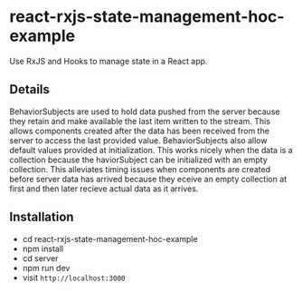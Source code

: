# react-rxjs-state-management-hoc-example

Use RxJS and Hooks to manage state in a React app.


## Details

BehaviorSubjects are used to hold data pushed from the server because they retain and make available the last item written to the stream. This allows components created after the data has been received from the server to access the last provided value. BehaviorSubjects also allow default values provided at initialization. This works nicely when the data is a collection because the  haviorSubject can be initialized with an empty collection. This alleviates timing  issues when components are created before server data has arrived because they  eceive an empty collection at first and then later recieve actual data as it arrives.

## Installation

* cd react-rxjs-state-management-hoc-example
* npm install
* cd server
* npm run dev
* visit `http://localhost:3000`
